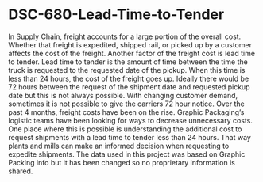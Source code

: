 # DSC-680-Lead-Time-to-Tender
In Supply Chain, freight accounts for a large portion of the overall cost. Whether that freight is expedited, shipped rail, or picked up by a customer affects the cost of the freight. Another factor of the freight cost is lead time to tender. Lead time to tender is the amount of time between the time the truck is requested to the requested date of the pickup. When this time is less than 24 hours, the cost of the freight goes up. Ideally there would be 72 hours between the request of the shipment date and requested pickup date but this is not always possible. With changing customer demand, sometimes it is not possible to give the carriers 72 hour notice. Over the past 4 months, freight costs have been on the rise. Graphic Packaging’s logistic teams have been looking for ways to decrease unnecessary costs. One place where this is possible is understanding the additional cost to request shipments with a lead time to tender less than 24 hours. That way plants and mills can make an informed decision when requesting to expedite shipments. The data used in this project was based on Graphic Packing info but it has been changed so no proprietary information is shared. 
